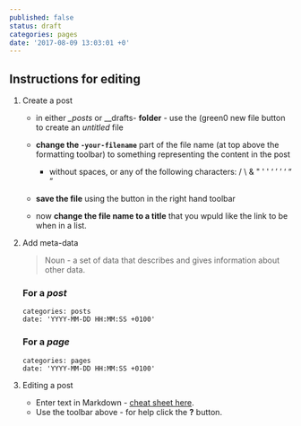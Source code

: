 ```yaml
---
published: false
status: draft
categories: pages
date: '2017-08-09 13:03:01 +0'
---
```

## Instructions for editing

1. Create a post

	- in either _\_posts_ or _\_drafts- **folder** - use the (green0 new file button to create an _untitled_ file		

	- **change the `-your-filename`** part of the file name (at top above the formatting toolbar) to something representing the content in the post
	    - without spaces, or any of the following characters:  /  \  &  "  '  '  ‘  ’  ’  ‘  “  ”

	- **save the file** using the button in the right hand toolbar

	- now **change the file name to a title** that you wpuld like the link to be when in a list. 

1. Add meta-data
	
    > Noun - a set of data that describes and gives information about other data.
    
    ### For a _post_
    ```
	categories: posts
	date: 'YYYY-MM-DD HH:MM:SS +0100'
    ```
    
    ### For a _page_
    ```
	categories: pages
	date: 'YYYY-MM-DD HH:MM:SS +0100'
	```


1. Editing a post
	
	- Enter text in Markdown - [cheat sheet here](http://daringfireball.net/projects/markdown/). 
    - Use the toolbar above - for help click the **?** button.
  
